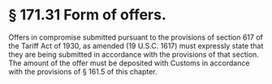 # § 171.31   Form of offers.

Offers in compromise submitted pursuant to the provisions of section 617 of the Tariff Act of 1930, as amended (19 U.S.C. 1617) must expressly state that they are being submitted in accordance with the provisions of that section. The amount of the offer must be deposited with Customs in accordance with the provisions of § 161.5 of this chapter. 




